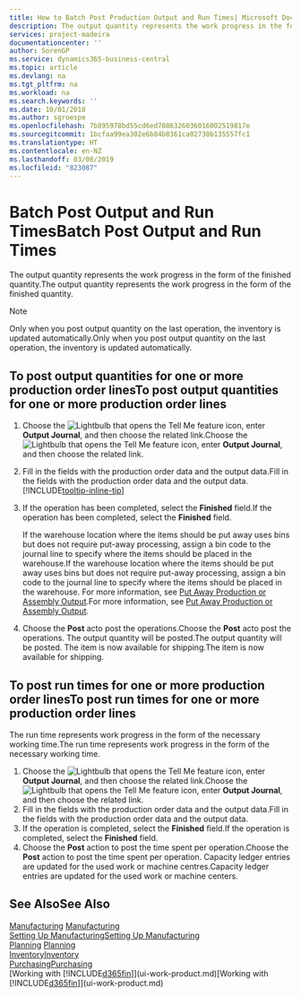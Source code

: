 ```yaml
---
title: How to Batch Post Production Output and Run Times| Microsoft Docs
description: The output quantity represents the work progress in the form of the finished quantity.
services: project-madeira
documentationcenter: ''
author: SorenGP
ms.service: dynamics365-business-central
ms.topic: article
ms.devlang: na
ms.tgt_pltfrm: na
ms.workload: na
ms.search.keywords: ''
ms.date: 10/01/2018
ms.author: sgroespe
ms.openlocfilehash: 7b895978bd55cd6ed7086326036016002519817e
ms.sourcegitcommit: 1bcfaa99ea302e6b84b8361ca02730b135557fc1
ms.translationtype: HT
ms.contentlocale: en-NZ
ms.lasthandoff: 03/08/2019
ms.locfileid: "823087"
---
```

# <a name="batch-post-output-and-run-times"></a><span data-ttu-id="e12a6-103">Batch Post Output and Run Times</span><span class="sxs-lookup"><span data-stu-id="e12a6-103">Batch Post Output and Run Times</span></span>
<span data-ttu-id="e12a6-104">The output quantity represents the work progress in the form of the finished quantity.</span><span class="sxs-lookup"><span data-stu-id="e12a6-104">The output quantity represents the work progress in the form of the finished quantity.</span></span>  

> [!NOTE]
> <span data-ttu-id="e12a6-105">Only when you post output quantity on the last operation, the inventory is updated automatically.</span><span class="sxs-lookup"><span data-stu-id="e12a6-105">Only when you post output quantity on the last operation, the inventory is updated automatically.</span></span>  

## <a name="to-post-output-quantities-for-one-or-more-production-order-lines"></a><span data-ttu-id="e12a6-106">To post output quantities for one or more production order lines</span><span class="sxs-lookup"><span data-stu-id="e12a6-106">To post output quantities for one or more production order lines</span></span>
1. <span data-ttu-id="e12a6-107">Choose the ![Lightbulb that opens the Tell Me feature](media/ui-search/search_small.png "Tell me what you want to do") icon, enter **Output Journal**, and then choose the related link.</span><span class="sxs-lookup"><span data-stu-id="e12a6-107">Choose the ![Lightbulb that opens the Tell Me feature](media/ui-search/search_small.png "Tell me what you want to do") icon, enter **Output Journal**, and then choose the related link.</span></span>  
2. <span data-ttu-id="e12a6-108">Fill in the fields with the production order data and the output data.</span><span class="sxs-lookup"><span data-stu-id="e12a6-108">Fill in the fields with the production order data and the output data.</span></span> [!INCLUDE[tooltip-inline-tip](includes/tooltip-inline-tip_md.md)]
3. <span data-ttu-id="e12a6-109">If the operation has been completed, select the **Finished** field.</span><span class="sxs-lookup"><span data-stu-id="e12a6-109">If the operation has been completed, select the **Finished** field.</span></span>  

    <span data-ttu-id="e12a6-110">If the warehouse location where the items should be put away uses bins but does not require put-away processing,  assign a bin code to the journal line to specify where the items should be placed in the warehouse.</span><span class="sxs-lookup"><span data-stu-id="e12a6-110">If the warehouse location where the items should be put away uses bins but does not require put-away processing,  assign a bin code to the journal line to specify where the items should be placed in the warehouse.</span></span> <span data-ttu-id="e12a6-111">For more information, see [Put Away Production or Assembly Output](warehouse-how-to-put-away-production-output.md).</span><span class="sxs-lookup"><span data-stu-id="e12a6-111">For more information, see [Put Away Production or Assembly Output](warehouse-how-to-put-away-production-output.md).</span></span>  

4. <span data-ttu-id="e12a6-112">Choose the **Post** acto post the operations.</span><span class="sxs-lookup"><span data-stu-id="e12a6-112">Choose the **Post** acto post the operations.</span></span> <span data-ttu-id="e12a6-113">The output quantity will be posted.</span><span class="sxs-lookup"><span data-stu-id="e12a6-113">The output quantity will be posted.</span></span> <span data-ttu-id="e12a6-114">The item is now available for shipping.</span><span class="sxs-lookup"><span data-stu-id="e12a6-114">The item is now available for shipping.</span></span>  

## <a name="to-post-run-times-for-one-or-more-production-order-lines"></a><span data-ttu-id="e12a6-115">To post run times for one or more production order lines</span><span class="sxs-lookup"><span data-stu-id="e12a6-115">To post run times for one or more production order lines</span></span>
<span data-ttu-id="e12a6-116">The run time represents work progress in the form of the necessary working time.</span><span class="sxs-lookup"><span data-stu-id="e12a6-116">The run time represents work progress in the form of the necessary working time.</span></span>    

1.  <span data-ttu-id="e12a6-117">Choose the ![Lightbulb that opens the Tell Me feature](media/ui-search/search_small.png "Tell me what you want to do") icon, enter **Output Journal**, and then choose the related link.</span><span class="sxs-lookup"><span data-stu-id="e12a6-117">Choose the ![Lightbulb that opens the Tell Me feature](media/ui-search/search_small.png "Tell me what you want to do") icon, enter **Output Journal**, and then choose the related link.</span></span>  
2. <span data-ttu-id="e12a6-118">Fill in the fields with the production order data and the output data.</span><span class="sxs-lookup"><span data-stu-id="e12a6-118">Fill in the fields with the production order data and the output data.</span></span>  
3.  <span data-ttu-id="e12a6-119">If the operation is completed, select the **Finished** field.</span><span class="sxs-lookup"><span data-stu-id="e12a6-119">If the operation is completed, select the **Finished** field.</span></span>  
4. <span data-ttu-id="e12a6-120">Choose the **Post** action to post the time spent per operation.</span><span class="sxs-lookup"><span data-stu-id="e12a6-120">Choose the **Post** action to post the time spent per operation.</span></span> <span data-ttu-id="e12a6-121">Capacity ledger entries are updated for the used work or machine centres.</span><span class="sxs-lookup"><span data-stu-id="e12a6-121">Capacity ledger entries are updated for the used work or machine centers.</span></span>

## <a name="see-also"></a><span data-ttu-id="e12a6-122">See Also</span><span class="sxs-lookup"><span data-stu-id="e12a6-122">See Also</span></span>  
<span data-ttu-id="e12a6-123">[Manufacturing](production-manage-manufacturing.md)  </span><span class="sxs-lookup"><span data-stu-id="e12a6-123">[Manufacturing](production-manage-manufacturing.md)  </span></span>  
[<span data-ttu-id="e12a6-124">Setting Up Manufacturing</span><span class="sxs-lookup"><span data-stu-id="e12a6-124">Setting Up Manufacturing</span></span>](production-configure-production-processes.md)  
<span data-ttu-id="e12a6-125">[Planning](production-planning.md)    </span><span class="sxs-lookup"><span data-stu-id="e12a6-125">[Planning](production-planning.md)    </span></span>  
[<span data-ttu-id="e12a6-126">Inventory</span><span class="sxs-lookup"><span data-stu-id="e12a6-126">Inventory</span></span>](inventory-manage-inventory.md)  
[<span data-ttu-id="e12a6-127">Purchasing</span><span class="sxs-lookup"><span data-stu-id="e12a6-127">Purchasing</span></span>](purchasing-manage-purchasing.md)  
<span data-ttu-id="e12a6-128">[Working with [!INCLUDE[d365fin](includes/d365fin_md.md)]](ui-work-product.md)</span><span class="sxs-lookup"><span data-stu-id="e12a6-128">[Working with [!INCLUDE[d365fin](includes/d365fin_md.md)]](ui-work-product.md)</span></span>
